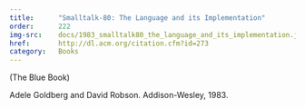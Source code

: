 ```yaml
---
title:      "Smalltalk-80: The Language and its Implementation"
order:      222
img-src:    docs/1983_smalltalk80_the_language_and_its_implementation.jpg
href:       http://dl.acm.org/citation.cfm?id=273
category:   Books
---
```

(The Blue Book)

Adele Goldberg and David Robson. Addison-Wesley, 1983.
